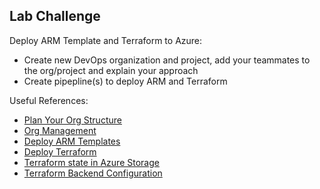 ## Lab Challenge

Deploy ARM Template and Terraform to Azure:

* Create new DevOps organization and project, add your teammates to the org/project and explain your approach
* Create pipepline(s) to deploy ARM and Terraform

Useful References:

* [Plan Your Org Structure](https://docs.microsoft.com/en-us/azure/devops/user-guide/plan-your-azure-devops-org-structure?view=azure-devops)
* [Org Management](https://docs.microsoft.com/en-us/azure/devops/organizations/accounts/organization-management?view=azure-devops)
* [Deploy ARM Templates](https://medium.com/faun/continuously-deploy-arm-templates-using-azure-devops-1855513c7d56)
* [Deploy Terraform](https://www.azuredevopslabs.com/labs/vstsextend/terraform/)
* [Terraform state in Azure Storage](https://docs.microsoft.com/en-us/azure/terraform/terraform-backend)
* [Terraform Backend Configuration](https://www.terraform.io/docs/backends/types/azurerm.html)



